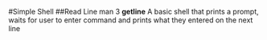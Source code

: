#Simple Shell
##Read Line
man 3 **getline**
A basic shell that prints a prompt, waits for user to enter command and prints what they entered on the next line
